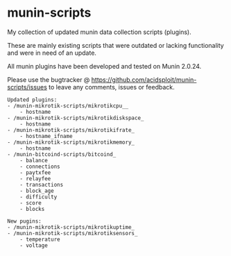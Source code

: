 munin-scripts
=============

My collection of updated munin data collection scripts (plugins).

These are mainly existing scripts that were outdated or lacking functionality and were in need of an update.

All munin plugins have been developed and tested on Munin 2.0.24.

Please use the bugtracker @ https://github.com/acidsploit/munin-scripts/issues to leave any comments, issues or feedback.

```
Updated plugins:
- /munin-mikrotik-scripts/mikrotikcpu__
	- hostname
- /munin-mikrotik-scripts/mikrotikdiskspace_
	- hostname
- /munin-mikrotik-scripts/mikrotikifrate_
	- hostname_ifname
- /munin-mikrotik-scripts/mikrotikmemory_
	- hostname
- /munin-bitcoind-scripts/bitcoind_
	- balance
	- connections
	- paytxfee
	- relayfee
	- transactions
	- block_age
	- difficulty
	- score
	- blocks

New pugins:
- /munin-mikrotik-scripts/mikrotikuptime_
- /munin-mikrotik-scripts/mikrotiksensors_
	- temperature
	- voltage
```
